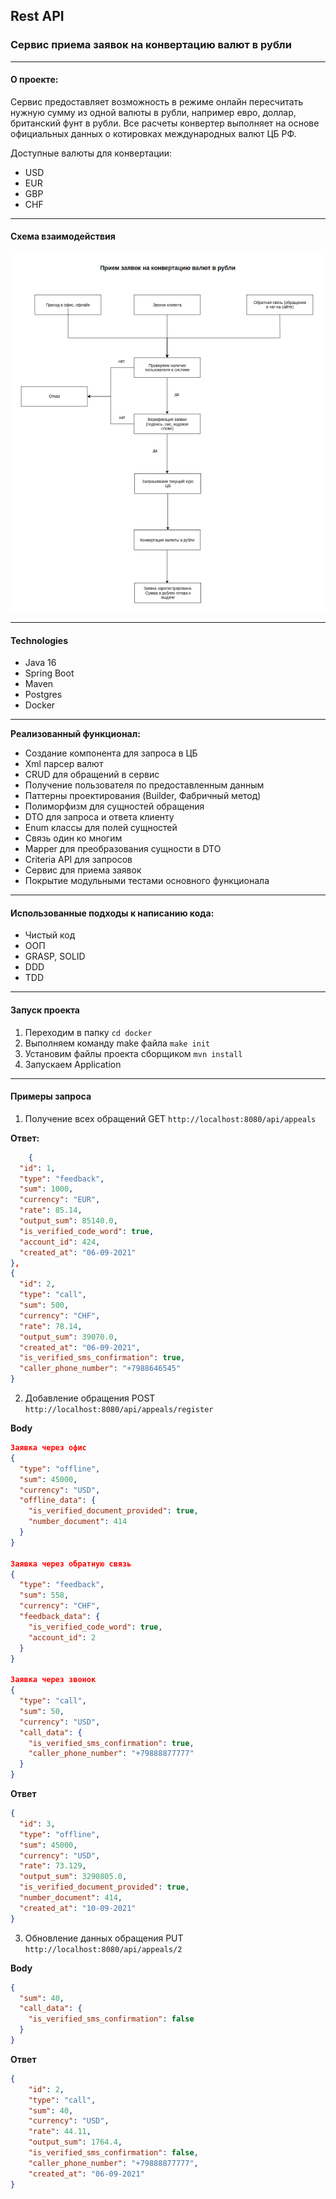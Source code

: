 
## Rest API
### Сервис приема заявок на конвертацию валют в рубли
____

#### О проекте:
Сервис предоставляет возможность в режиме онлайн пересчитать нужную сумму из одной 
валюты в рубли, например евро, доллар, британский фунт в рубли. Все расчеты 
конвертер выполняет на основе официальных данных о котировках международных валют 
ЦБ РФ.


Доступные валюты для конвертации:

- USD
- EUR
- GBP
- CHF

---

#### Схема взаимодействия

![](md/img/schema.png)

---

#### Technologies
- Java 16
- Spring Boot
- Maven
- Postgres
- Docker





----

**Реализованный функционал:**
- Создание компонента для запроса в ЦБ
- Xml парсер валют
- CRUD для обращений в сервис
- Получение пользователя по предоставленным данным
- Паттерны проектирования (Builder, Фабричный метод)
- Полиморфизм для сущностей обращения
- DTO для запроса и ответа клиенту
- Enum классы для полей сущностей
- Связь один ко многим
- Mapper для преобразования сущности в DTO
- Criteria API для запросов
- Сервис для приема заявок
- Покрытие модульными тестами основного функционала

----

#### Использованные подходы к написанию кода:

- Чистый код
- ООП
- GRASP, SOLID
- DDD
- TDD

----


#### Запуск проекта

1. Переходим в папку `cd docker`
2. Выполняем команду make файла `make init`
3. Установим файлы проекта сборщиком `mvn install`
4. Запускаем Application

----
#### Примеры запроса

1. Получение всех обращений GET
`http://localhost:8080/api/appeals`


**Ответ:**
```json
    {
  "id": 1,
  "type": "feedback",
  "sum": 1000,
  "currency": "EUR",
  "rate": 85.14,
  "output_sum": 85140.0,
  "is_verified_code_word": true,
  "account_id": 424,
  "created_at": "06-09-2021"
},
{
  "id": 2,
  "type": "call",
  "sum": 500,
  "currency": "CHF",
  "rate": 78.14,
  "output_sum": 39070.0,
  "created_at": "06-09-2021",
  "is_verified_sms_confirmation": true,
  "caller_phone_number": "+7988646545"
}
```

2. Добавление обращения POST `http://localhost:8080/api/appeals/register`

**Body**
```json
Заявка через офис
{
  "type": "offline",
  "sum": 45000,
  "currency": "USD",
  "offline_data": {
    "is_verified_document_provided": true,
    "number_document": 414
  }
}

Заявка через обратную связь
{
  "type": "feedback",
  "sum": 558,
  "currency": "CHF",
  "feedback_data": {
    "is_verified_code_word": true,
    "account_id": 2
  }
}

Заявка через звонок
{
  "type": "call",
  "sum": 50,
  "currency": "USD",
  "call_data": {
    "is_verified_sms_confirmation": true,
    "caller_phone_number": "+79888877777"
  }
}
```

**Ответ**
```json
{
  "id": 3,
  "type": "offline",
  "sum": 45000,
  "currency": "USD",
  "rate": 73.129,
  "output_sum": 3290805.0,
  "is_verified_document_provided": true,
  "number_document": 414,
  "created_at": "10-09-2021"
}
```

3. Обновление данных обращения PUT `http://localhost:8080/api/appeals/2`

**Body**
```json
{
  "sum": 40,
  "call_data": {
    "is_verified_sms_confirmation": false
  }
}
```

**Ответ**
```json
{
    "id": 2,
    "type": "call",
    "sum": 40,
    "currency": "USD",
    "rate": 44.11,
    "output_sum": 1764.4,
    "is_verified_sms_confirmation": false,
    "caller_phone_number": "+79888877777",
    "created_at": "06-09-2021"
}
```